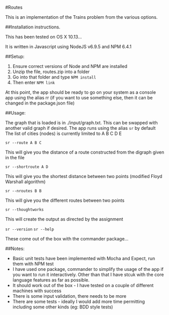 #Routes

This is an implementation of the Trains problem from the various options.

##Installation instructions.

This has been tested on OS X 10.13...

It is written in Javascript using NodeJS v6.9.5 and NPM 6.4.1  

##Setup:

1. Ensure correct versions of Node and NPM are installed
2. Unzip the file, routes.zip into a folder
3. Go into that folder and type `NPM install`
4. Then enter `NPM link`

At this point, the app should be ready to go on your system as a console app using the alias rr (if you want to use something else, then it can be changed in the package.json file)

##Usage:

The graph that is loaded is in ./input/graph.txt.  This can be swapped with another valid graph if desired.
The app runs using the alias `sr` by default
The list of cities (nodes) is currently limited to A B C D E

`sr --route A B C`

This will give you the distance of a route constructed from the digraph given in the file

`sr --shortroute A D`

This will give you the shortest distance between two points (modified Floyd Warshall algorithm)

`sr --nroutes B B`

This will give you the different routes between two points

`sr --thoughtworks`

This will create the output as directed by the assignment

`sr --version`
`sr --help`

These come out of the box with the commander package...

##Notes:

* Basic unit tests have been implemented with Mocha and Expect, run them with NPM test
* I have used one package, commander to simplify the usage of the app if you want to run it interactively.  Other than that I have stcuk with the core language features as far as possible.
* It should work out of the box - I have tested on a couple of different machines with success
* There is some input validation, there needs to be more
* There are some tests - ideally I would add more time permitting including some other kinds (eg: BDD style tests)